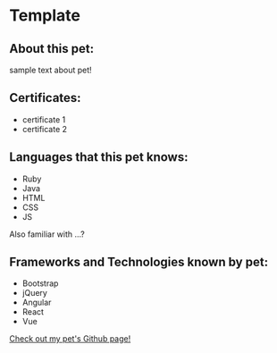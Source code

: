 # Template

## About this pet:

sample text about pet!

## Certificates:
- certificate 1
- certificate 2

## Languages that this pet knows:

- Ruby
- Java
- HTML
- CSS
- JS

Also familiar with ...?

## Frameworks and Technologies known by pet:

- Bootstrap
- jQuery
- Angular
- React
- Vue


[Check out my pet's Github page!](link!)
